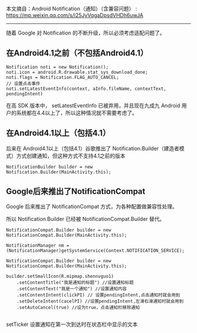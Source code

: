 本文摘自：Android Notification（通知）（含兼容问题） : https://mp.weixin.qq.com/s/i25JyVqgaDpsdVHDh6uwJA

---

随着 Google 对 Notification 的不断升级，所以必须考虑适配问题了。

## 在Android4.1之前（不包括Android4.1）

```
Notification noti = new Notification();
noti.icon = android.R.drawable.stat_sys_download_done;
noti.flags = Notification.FLAG_AUTO_CANCEL;
// 设置点击事件
noti.setLatestEventInfo(context, aInfo.fileName, contextText, pendingIntent)
```

在高 SDK 版本中， setLatestEventInfo 已被弃用，并且现在九成九 Android 用户的系统都在4.4以上了，所以这种情况就不需要考虑了。

## 在Android4.1以上（包括4.1）

后来在 Android4.1以上（包括4.1）谷歌推出了 Notification.Builder（建造者模式）方式创建通知，但这种方式不支持4.1之前的版本

```
NotificationBuilder builder = new Notification.Builder(MainActivity.this);
```

## Google后来推出了NotificationCompat

Google 后来推出了 NotificationCompat 方式，为各种配置做兼容性处理。

所以 Notification.Builder 已经被 NotificationCompat.Builder 替代。

```
NotificationCompat.Builder builder = new NotificationCompat.Builder(MainActivity.this);
```

```
NotificationManager nm = (NotificationManager)getSystemService(Context.NOTIFICATION_SERVICE);

NotificationCompat.Builder builder = new NotificationCompat.Builder(MainActivity.this);

builder.setSmallIcon(R.mipmap.shennvguo1)
    .setContentTitle("我是通知的标题") //设置通知标题
    .setContentText("我是一个通知") //设置通知内容
    .setContentIntent(clickPI) // 设置pendingIntent,点击通知时就会用到
    .setDeleteIntent(cacelPI) //设置pendingIntent,左滑右滑通知时就会用到
    .setAutoCancel(true) //设为true，点击通知栏移除通知


```


setTicker
设置通知在第一次到达时在状态栏中显示的文本